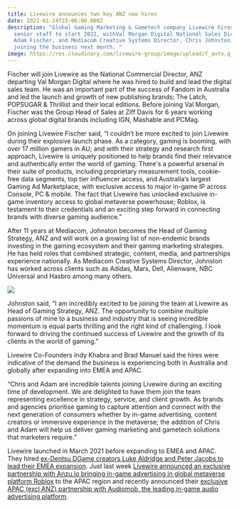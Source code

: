 ```yaml
---
title: Livewire announces two key ANZ new hires
date: 2022-01-24T15:06:00.000Z
description: "Global Gaming Marketing & Gametech company Livewire hires two
  senior staff to start 2022, withVal Morgan Digital National Sales Director,
  Adam Fischer, and Mediacom Creative Systems Director, Chris Johnston, both
  joining the business next month. "
image: https://res.cloudinary.com/livewire-group/image/upload/f_auto,q_auto:eco/v1643011656/Fish_x_CJ_g6rdd1.png
---
```

Fischer will join Livewire as the National Commercial Director, ANZ departing Val Morgan Digital where he was hired to build and lead the digital sales team. He was an important part of the success of Fandom in Australia and led the launch and growth of new publishing brands; The Latch, POPSUGAR & Thrillist and their local editions. Before joining Val Morgan, Fischer was the Group Head of Sales at Ziff Davis for 6 years working across global digital brands including IGN, Mashable and PCMag.

On joining Livewire Fischer said, “I couldn’t be more excited to join Livewire during their explosive launch phase. As a category, gaming is booming, with over 17 million gamers in AU; and with their strategy and research first approach, Livewire is uniquely positioned to help brands find their relevance and authentically enter the world of gaming. There's a powerful arsenal in their suite of products, including proprietary measurement tools, cookie-free data segments, top tier influencer access, and Australia‘s largest Gaming Ad Marketplace, with exclusive access to major in-game IP across Console, PC & mobile. The fact that Livewire has unlocked exclusive in-game inventory access to global metaverse powerhouse; Roblox, is testament to their credentials and an exciting step forward in connecting brands with diverse gaming audience.”

After 11 years at Mediacom, Johnston becomes the Head of Gaming Strategy, ANZ and will work on a growing list of non-endemic brands investing in the gaming ecosystem and their gaming marketing strategies. He has held roles that combined strategic, content, media, and partnerships experience nationally. As Mediacom Creative Systems Director, Johnston has worked across clients such as Adidas, Mars, Dell, Alienware, NBC Universal and Hasbro among many others.

![](https://res.cloudinary.com/livewire-group/image/upload/v1633381762/technology-circuits-map-world_r3qble.jpg)

Johnston said, “I am incredibly excited to be joining the team at Livewire as Head of Gaming Strategy, ANZ. The opportunity to combine multiple passions of mine to a business and industry that is seeing incredible momentum is equal parts thrilling and the right kind of challenging. I look forward to driving the continued success of Livewire and the growth of its clients in the world of gaming.”

Livewire Co-Founders Indy Khabra and Brad Manuel said the hires were indicative of the demand the business is experiencing both in Australia and globally after expanding into EMEA and APAC.

“Chris and Adam are incredible talents joining Livewire during an exciting time of development. We are delighted to have them join the team representing excellence in strategy, service, and client growth. As brands and agencies prioritise gaming to capture attention and connect with the next generation of consumers whether by in-game advertising, content creators or immersive experience in the metaverse; the addition of Chris and Adam will help us deliver gaming marketing and gametech solutions that marketers require.”

Livewire launched in March 2021 before expanding to EMEA and APAC. They hired [ex-Dentsu DGame creators Luke Aldridge and Peter Jacobs to lead their EMEA expansion](https://livewire.group/news/livewire-expands-into-emea-launching-london-office-and-hires-dentsu-dgame-creators-luke-aldridge-and-peter-jacobs/). Just last week [Livewire announced an exclusive partnership with Anzu.io bringing in-game advertising in global metaverse platform Roblox](https://livewire.group/news/anzu-and-livewire-launch-exclusive-partnership-to-help-apac-advertisers-reach-roblox-players/) to the APAC region and recently announced their [exclusive APAC (excl ANZ) partnership with Audiomob, the leading in-game audio advertising platform](https://livewire.group/news/audiomob-partners-exclusively-with-livewire-to-launch-apacs-first-in-game-audio-ads-platform/).
